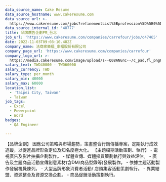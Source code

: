 ```yaml
---
data_source_name: Cake Resume
data_source_hostname: www.cakeresume.com
data_source_url: >-
  https://www.cakeresume.com/jobs?refinementList%5Bprofession%5D%5B0%5D=engineering_qa-engineer&refinementList%5Bsalary_type%5D=per_month&refinementList%5Bsalary_currency%5D=TWD&range%5Bsalary_range%5D%5Bmax%5D=600000
data_source_internal_id: '48777'
title: 品牌廣告企劃PM_台北
job_url: 'https://www.cakeresume.com/companies/carrefour/jobs/d47465'
date: 2022-11-03T09:08:10.482Z
company_name: 法商家樂福_家福股份有限公司
company_page_url: 'https://www.cakeresume.com/companies/carrefour'
company_logo_url: >-
  https://media.cakeresume.com/image/upload/s--Q08ANGnC--/c_pad,fl_png8,h_200,w_200/v1664413543/xxdomewcodvkmvsihex5.png
salary_text: TWD40000 - TWD60000
salary_currency: TWD
salary_type: per_month
salary_min: 40000
salary_max: 60000
location_list:
  - 'Taipei City, Taiwan'
  - Taiwan
job_tags:
  - Excel
  - Powerpoint
  - Word
badges:
  - QA Engineer

---
```


【品牌企劃】 因應公司策略與市場趨勢，策畫整合⾏銷傳播專案，定期執行成效追蹤，以促進品牌形象定位及知名度極大化。 【主題檔期活動策劃、執行】 - 電視廣告及影片拍攝企劃製作。 - 媒體宣傳、媒體採買策劃執行與效益評估。 - 廣告及主題商品活動宣傳創意素材(含DM/商品型錄等)發展製作。 - 依據主題活動製作發展視覺陳列。 - 大型品牌形象消費者活動/ 店頭集客活動策劃執行。 - 異業結盟、資源整合及資源交換企劃。 - 商品促銷活動策劃執行。